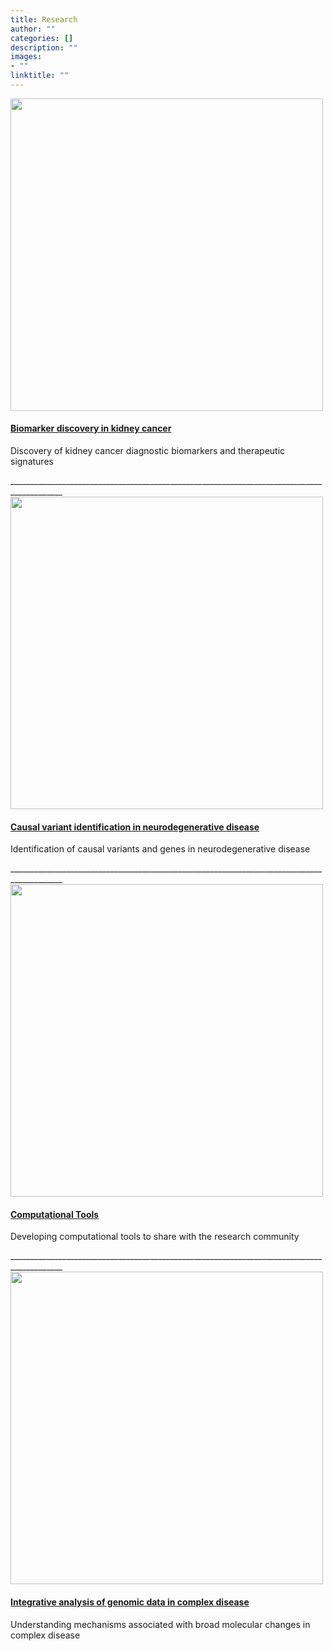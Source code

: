 ```yaml
---
title: Research
author: ""
categories: []
description: ""
images:
- ""
linktitle: ""
---
```

<html>
<head>
<style>
ul {
  list-style-type: none;
  margin: 0;
  padding: 0;
  overflow: hidden;
}

li {
  float: left;
}

li a {
  display: block;
  color: white;
  text-align: center;
  padding: 16px;
  text-decoration: none;
}

li a:hover {
  background-color: #FFFFFF;
}
</style>
</head>
<body>
 <p>   
    <div class="row isotope projects-container js-layout-masonry">
      <div class="col-xs-12 col-sm-6 col-md-4 col-lg-6 project-item isotope-item biomarkers kidney-cancer cancer machine-learning">
        <div class="card">
          <a href="/research-projects/biomarkers" title="" class="card-image hover-overlay">
            <img src="/img//projectMedia/BiomarkerFigure.png" alt="" class="img-responsive" width="500">
          </a>
          <div class="card-text">
            <h4><a href="/research-projects/biomarkers" >Biomarker discovery in kidney cancer</a></h4>
            <div class="card-desription">
              <p>Discovery of kidney cancer diagnostic biomarkers and therapeutic signatures</p>
            </div>
          </div>
        </div>
      </div> ___________________________________________________________________________________________
 <div class="col-xs-12 col-sm-6 col-md-4 col-lg-6 project-item isotope-item causal-variants neurodegenerative-disease">
        <div class="card">
          <a href="/research-projects/pathogenic-variant-discovery" title="" class="card-image hover-overlay">
            <img src="/img//projectMedia/VariantFigure.png" alt="" class="img-responsive" width="500">
          </a>
          <div class="card-text">
            <h4><a href="/research-projects/pathogenic-variant-discovery">Causal variant identification in neurodegenerative disease</a></h4>
            <div class="card-desription">
              <p>Identification of causal variants and genes in neurodegenerative disease</p>
            </div>
          </div>
        </div>
      </div> ___________________________________________________________________________________________
      <div class="col-xs-12 col-sm-6 col-md-4 col-lg-6 project-item isotope-item tool-development">
        <div class="card">
          <a href="/research-projects/tool-development" title="" class="card-image hover-overlay">
            <img src="/img//projectMedia/ToolFigure.jpeg" alt="" class="img-responsive" width="500">
          </a>
          <div class="card-text">
            <h4><a href="/research-projects/tool-development">Computational Tools</a></h4>
            <div class="card-desription">
              <p>Developing computational tools to share with the research community</p>
            </div>
          </div>
        </div>
      </div> ___________________________________________________________________________________________
      <div class="col-xs-12 col-sm-6 col-md-4 col-lg-6 project-item isotope-item cancer psychiatric-disorders data-integration machine-learning">
        <div class="card">
          <a href="/research-projects/integrative-analysis" title="" class="card-image hover-overlay">
            <img src="/img//projectMedia/IntegrationFigure.png" alt="" class="img-responsive" width="500">
          </a>
          <div class="card-text">
            <h4><a href="/research-projects/integrative-analysis">Integrative analysis of genomic data in complex disease</a></h4>
            <div class="card-desription">
              <p>Understanding mechanisms associated with broad molecular changes in complex disease</p>
            </div>
          </div>
        </div>
      </div>
    </div>
</p>
